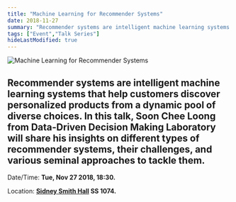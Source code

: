 ```yaml
---
title: "Machine Learning for Recommender Systems"
date: 2018-11-27
summary: "Recommender systems are intelligent machine learning systems that help customers discover personalized products from a dynamic pool of diverse choices. In this talk, Soon Chee Loong from Data-Driven Decision Making Laboratory will share his insights on different types of recommender systems, their challenges, and various seminal approaches to tackle them."
tags: ["Event","Talk Series"]
hideLastModified: true
---
```


![Machine Learning for Recommender Systems](https://drive.google.com/u/0/uc?id=1zw9zqJTfrzvOaWkRCGmWdk51W6U-Ti0N)

Recommender systems are intelligent machine learning systems that help customers discover personalized products from a dynamic pool of diverse choices. In this talk, Soon Chee Loong from Data-Driven Decision Making Laboratory will share his insights on different types of recommender systems, their challenges, and various seminal approaches to tackle them.
---
Date/Time: **Tue, Nov 27 2018, 18:30.**

Location: **[Sidney Smith Hall](http://map.utoronto.ca/utsg/building/033) SS 1074.**
